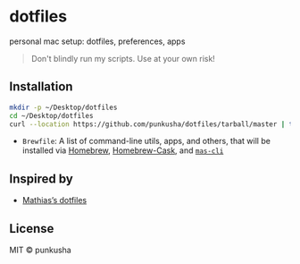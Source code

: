 # dotfiles

personal mac setup: dotfiles, preferences, apps

> Don't blindly run my scripts. Use at your own risk!

## Installation

```sh
mkdir -p ~/Desktop/dotfiles
cd ~/Desktop/dotfiles
curl --location https://github.com/punkusha/dotfiles/tarball/master | tar -xz --strip-components 1 --exclude={.editorconfig,.gitignore,README.md,LICENSE}
```

* `Brewfile`: A list of command-line utils, apps, and others, that will be installed via [Homebrew](https://brew.sh/), [Homebrew-Cask](https://caskroom.github.io/), and [`mas-cli`](https://github.com/mas-cli/mas)


## Inspired by

* [Mathias’s dotfiles](https://github.com/mathiasbynens/dotfiles)

## License

MIT © punkusha
